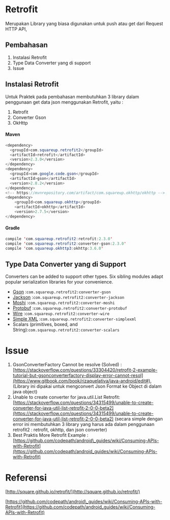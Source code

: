 # Retrofit

Merupakan Library yang biasa digunakan untuk push atau get dari Request HTTP API,

## Pembahasan

1. Instalasi Retrofit
2. Type Data Converter yang di support
3. Issue

## Instalasi Retrofit

Untuk Praktek pada pembahasan membutuhkan 3 library dalam penggunaan get data json menggunakan Retrofit, yaitu :

1. Retrofit
2. Converter Gson
3. OkHttp

#### Maven

```java
<dependency>
  <groupId>com.squareup.retrofit2</groupId>
  <artifactId>retrofit</artifactId>
  <version>2.3.0</version>
</dependency>
<dependency>
  <groupId>com.google.code.gson</groupId>
  <artifactId>gson</artifactId>
  <version>2.8.2</version>
</dependency>
<!-- https://mvnrepository.com/artifact/com.squareup.okhttp/okhttp -->
<dependency>
    <groupId>com.squareup.okhttp</groupId>
    <artifactId>okhttp</artifactId>
    <version>2.7.5</version>
</dependency>
```

#### Gradle

```java
compile 'com.squareup.retrofit2:retrofit:2.3.0'
compile 'com.squareup.retrofit2:converter-gson:2.3.0'
compile 'com.squareup.okhttp3:okhttp:3.6.0'
```

## Type Data Converter yang di Support

Converters can be added to support other types. Six sibling modules adapt popular serialization libraries for your convenience.

* [Gson](https://github.com/google/gson) :`com.squareup.retrofit2:converter-gson`
* [Jackson](http://wiki.fasterxml.com/JacksonHome) :`com.squareup.retrofit2:converter-jackson`
* [Moshi](https://github.com/square/moshi/) :`com.squareup.retrofit2:converter-moshi`
* [Protobuf](https://developers.google.com/protocol-buffers/) :`com.squareup.retrofit2:converter-protobuf`
* [Wire](https://github.com/square/wire) :`com.squareup.retrofit2:converter-wire`
* [Simple XML](http://simple.sourceforge.net/) :`com.squareup.retrofit2:converter-simplexml`
* Scalars \(primitives, boxed, and String\):`com.squareup.retrofit2:converter-scalars`

# Issue

1. GsonConverterFactory Cannot be resolve \(Solved\) : [https://stackoverflow.com/questions/33304420/retrofit-2-example-tutorial-but-gsonconverterfactory-display-error-cannot-resol](https://www.gitbook.com/book/rizaquelativa/java-android/edit#), \(Library ini dipakai untuk mengconvert Json Format ke Object di dalam java object\)
2. Unable to create converter for java.util.List Retrofit: [https://stackoverflow.com/questions/34315499/unable-to-create-converter-for-java-util-list-retrofit-2-0-0-beta2](https://stackoverflow.com/questions/34315499/unable-to-create-converter-for-java-util-list-retrofit-2-0-0-beta2) \(secara simple dengan error ini membutuhkan 3 library yang harus ada dalam penggunaan retrofit2 : retrofit, okhttp, dan json converter\)
3. Best Praktis More Retrofit Example : [https://github.com/codepath/android\_guides/wiki/Consuming-APIs-with-Retrofit](https://github.com/codepath/android_guides/wiki/Consuming-APIs-with-Retrofit)

# Referensi

[http://square.github.io/retrofit/](http://square.github.io/retrofit/)

[https://github.com/codepath/android\_guides/wiki/Consuming-APIs-with-Retrofit](https://github.com/codepath/android_guides/wiki/Consuming-APIs-with-Retrofit)



